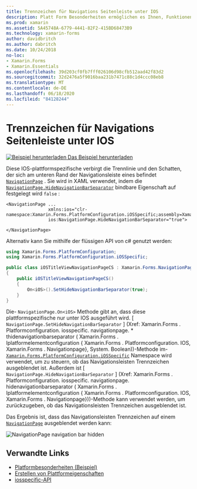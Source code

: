 ```yaml
---
title: Trennzeichen für Navigations Seitenleiste unter IOS
description: Platt Form Besonderheiten ermöglichen es Ihnen, Funktionen zu nutzen, die nur auf einer bestimmten Plattform verfügbar sind, ohne dass benutzerdefinierte Renderer oder Effekte implementiert werden. In diesem Artikel wird erläutert, wie Sie die plattformspezifische IOS-Datei nutzen, die die Trennlinie und den Schatten im unteren Bereich der Navigationsleiste auf einer navigationpage verbirgt.
ms.prod: xamarin
ms.assetid: 5A45748A-6779-4441-82F2-415BD68473B9
ms.technology: xamarin-forms
author: davidbritch
ms.author: dabritch
ms.date: 10/24/2018
no-loc:
- Xamarin.Forms
- Xamarin.Essentials
ms.openlocfilehash: 39d203cf0fb7fff026106d98cfb512aad42f83d2
ms.sourcegitcommit: 32d2476a5f9016baa231b7471c88c1d4ccc08eb8
ms.translationtype: MT
ms.contentlocale: de-DE
ms.lasthandoff: 06/18/2020
ms.locfileid: "84128244"
---
```

# <a name="navigationpage-bar-separator-on-ios"></a>Trennzeichen für Navigations Seitenleiste unter IOS

[![Beispiel herunterladen](~/media/shared/download.png) Das Beispiel herunterladen](https://docs.microsoft.com/samples/xamarin/xamarin-forms-samples/userinterface-platformspecifics)

Diese IOS-plattformspezifische verbirgt die Trennlinie und den Schatten, der sich am unteren Rand der Navigationsleiste eines befindet [`NavigationPage`](xref:Xamarin.Forms.NavigationPage) . Sie wird in XAML verwendet, indem die [`NavigationPage.HideNavigationBarSeparator`](xref:Xamarin.Forms.PlatformConfiguration.iOSSpecific.NavigationPage.HideNavigationBarSeparatorProperty) bindbare Eigenschaft auf festgelegt wird `false` :

```xaml
<NavigationPage ...
                xmlns:ios="clr-namespace:Xamarin.Forms.PlatformConfiguration.iOSSpecific;assembly=Xamarin.Forms.Core"
                ios:NavigationPage.HideNavigationBarSeparator="true">

</NavigationPage>
```

Alternativ kann Sie mithilfe der flüssigen API von c# genutzt werden:

```csharp
using Xamarin.Forms.PlatformConfiguration;
using Xamarin.Forms.PlatformConfiguration.iOSSpecific;

public class iOSTitleViewNavigationPageCS : Xamarin.Forms.NavigationPage
{
    public iOSTitleViewNavigationPageCS()
    {
        On<iOS>().SetHideNavigationBarSeparator(true);
    }
}
```

Die- `NavigationPage.On<iOS>` Methode gibt an, dass diese plattformspezifische nur unter IOS ausgeführt wird. [ `NavigationPage.SetHideNavigationBarSeparator` ] (Xref: Xamarin.Forms . Platformconfiguration. iosspecific. navigationpage. * thidenavigationbarseparator ( Xamarin.Forms . Iplatformelementconfiguration { Xamarin.Forms . Platformconfiguration. IOS, Xamarin.Forms . Navigationpage}, System. Boolean))-Methode im- [`Xamarin.Forms.PlatformConfiguration.iOSSpecific`](xref:Xamarin.Forms.PlatformConfiguration.iOSSpecific) Namespace wird verwendet, um zu steuern, ob das Navigationsleisten Trennzeichen ausgeblendet ist. Außerdem ist [ `NavigationPage.HideNavigationBarSeparator` ] (Xref: Xamarin.Forms . Platformconfiguration. iosspecific. navigationpage. hidenavigationbarseparator ( Xamarin.Forms . Iplatformelementconfiguration { Xamarin.Forms . Platformconfiguration. IOS, Xamarin.Forms . Navigationpage}))-Methode kann verwendet werden, um zurückzugeben, ob das Navigationsleisten Trennzeichen ausgeblendet ist.

Das Ergebnis ist, dass das Navigationsleisten Trennzeichen auf einem [`NavigationPage`](xref:Xamarin.Forms.NavigationPage) ausgeblendet werden kann:

![](navigation-bar-separator-images/navigationpage-hideseparatorbar.png "NavigationPage navigation bar hidden")

## <a name="related-links"></a>Verwandte Links

- [Platformbesonderheiten (Beispiel)](https://docs.microsoft.com/samples/xamarin/xamarin-forms-samples/userinterface-platformspecifics)
- [Erstellen von Plattformeigenschaften](~/xamarin-forms/platform/platform-specifics/index.md#creating-platform-specifics)
- [iosspecific-API](xref:Xamarin.Forms.PlatformConfiguration.iOSSpecific)
